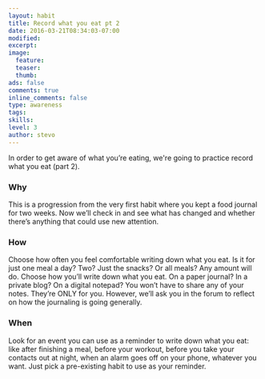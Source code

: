 ```yaml
---
layout: habit
title: Record what you eat pt 2
date: 2016-03-21T08:34:03-07:00
modified:
excerpt: 
image:
  feature:
  teaser:
  thumb:
ads: false
comments: true
inline_comments: false
type: awareness
tags: 
skills: 
level: 3
author: stevo
---
```


In order to get aware of what you’re eating, we're going to practice record what you eat (part 2).

### Why
This is a progression from the very first habit where you kept a food journal for two weeks. Now we’ll check in and see what has changed and whether there’s anything that could use new attention.

### How
Choose how often you feel comfortable writing down what you eat. Is it for just one meal a day? Two? Just the snacks? Or all meals? Any amount will do. Choose how you’ll write down what you eat. On a paper journal? In a private blog? On a digital notepad? You won’t have to share any of your notes. They’re ONLY for you. However, we’ll ask you in the forum to reflect on how the journaling is going generally.

### When
Look for an event you can use as a reminder to write down what you eat: like after finishing a meal, before your workout, before you take your contacts out at night, when an alarm goes off on your phone, whatever you want. Just pick a pre-existing habit to use as your reminder.